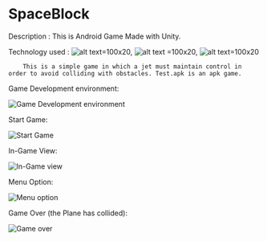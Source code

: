 # SpaceBlock

Description : This is Android Game Made with Unity.

Technology used : ![alt text](https://upload.wikimedia.org/wikipedia/commons/4/4f/Csharp_Logo.png)=100x20, ![alt text](https://upload.wikimedia.org/wikipedia/commons/thumb/1/19/Unity_Technologies_logo.svg/2560px-Unity_Technologies_logo.svg.png) =100x20, 
![alt text](https://e1.pngegg.com/pngimages/736/783/png-clipart-macos-app-icons-android-studio-thumbnail.png)=100x20

        This is a simple game in which a jet must maintain control in order to avoid colliding with obstacles. Test.apk is an apk game.
        
        
Game Development environment:

![Game Development environment](https://user-images.githubusercontent.com/59217773/208290912-c13b1870-9a08-4e83-84db-471b64732de5.png)


Start Game:

![Start Game](https://user-images.githubusercontent.com/59217773/208291225-47f46a19-da42-4b5a-a921-79d437f964cd.jpg)


In-Game View:

![In-Game view](https://user-images.githubusercontent.com/59217773/208291244-f07f427c-dba4-4edf-b8db-dc95caf3a6e2.jpg)


Menu Option:

![Menu option](https://user-images.githubusercontent.com/59217773/208291283-105211be-949d-4a6c-a955-27e9cd4fd2ca.jpg)


Game Over (the Plane has collided):

![Game over](https://user-images.githubusercontent.com/59217773/208291262-0c5319ad-cd84-4839-a7c9-b03b31828340.jpg)
